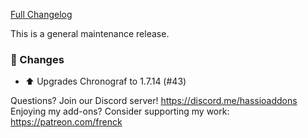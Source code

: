 [Full Changelog][changelog]

This is a general maintenance release.

### 🔨 Changes

- :arrow_up: Upgrades Chronograf to 1.7.14 (#43)

[changelog]: https://github.com/hassio-addons/addon-influxdb/compare/v3.2.0...v3.2.1

Questions? Join our Discord server! https://discord.me/hassioaddons
Enjoying my add-ons? Consider supporting my work: https://patreon.com/frenck
